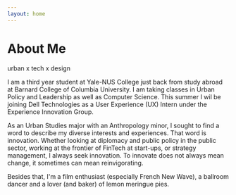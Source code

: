 ```yaml
---
layout: home
---
```

# About Me

urban x tech x design

I am a third year student at Yale-NUS College just back from study abroad at Barnard College of Columbia University. I am taking classes in Urban Policy and Leadership as well as Computer Science. This summer I wil be joining Dell Technologies as a User Experience (UX) Intern under the Experience Innovation Group. 

As an Urban Studies major with an Anthropology minor, I sought to find a word to describe my diverse interests and experiences. That word is innovation. Whether looking at diplomacy and public policy in the public sector, working at the frontier of FinTech at start-ups, or strategy management, I always seek innovation. To innovate does not always mean change, it sometimes can mean reinvigorating.

Besides that, I'm a film enthusiast (especially French New Wave), a ballroom dancer and a lover (and baker) of lemon
meringue pies. 
